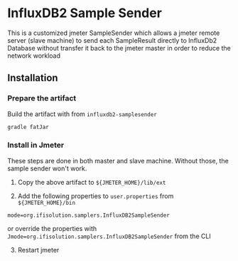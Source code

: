 # InfluxDB2 Sample Sender

This is a customized jmeter SampleSender which allows a jmeter remote server (slave machine)
to send each SampleResult directly to InfluxDb2 Database without transfer it back to
the jmeter master in order to reduce the network workload

## Installation

### Prepare the artifact

Build the artifact with from `influxdb2-samplesender` 

```bash
gradle fatJar
```

### Install in Jmeter

These steps are done in both master and slave machine. Without those, the sample sender
won't work.

1. Copy the above artifact to `${JMETER_HOME}/lib/ext` 

2. Add the following properties to `user.properties` from `${JMETER_HOME}/bin`

```properties
mode=org.ifisolution.samplers.InfluxDB2SampleSender
```

or override the properties with `Jmode=org.ifisolution.samplers.InfluxDB2SampleSender` from the CLI

3. Restart jmeter 